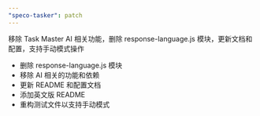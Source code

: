 ```yaml
---
"speco-tasker": patch
---
```


移除 Task Master AI 相关功能，删除 response-language.js 模块，更新文档和配置，支持手动模式操作

- 删除 response-language.js 模块
- 移除 AI 相关的功能和依赖
- 更新 README 和配置文档
- 添加英文版 README
- 重构测试文件以支持手动模式
